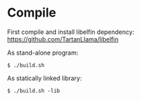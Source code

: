 # Compile

First compile and install libelfin dependency: https://github.com/TartanLlama/libelfin

As stand-alone program:
```
$ ./build.sh
```

As statically linked library:
```
$ ./build.sh -lib
```

